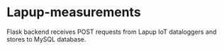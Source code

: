 # Lapup-measurements

Flask backend receives POST requests from Lapup IoT dataloggers and stores to MySQL database.

